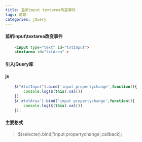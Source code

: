 ```yaml
---
title: 监听input textarea改变事件
tags: 前端
categories: jQuery
---
```


#### 监听input\textarea改变事件
```html
    <input type="text" id="txtInput">
    <textarea id="txtArea" >
```
#### 引入jQuery库

#### js

```javascript
    $("#txtInput").bind('input propertychange',function(){
        console.log($(this).val())
    });
    $('#txtArea').bind('input propertychange',function(){
        console.log($(this).val())
    });
```

#### 主要格式
> $(selecter).bind('input propertychange',callback);